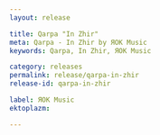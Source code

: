 ```yaml
---
layout: release

title: Qarpa "In Zhir"
meta: Qarpa - In Zhir by ЯОК Music
keywords: Qarpa, In Zhir, ЯОК Music

category: releases
permalink: release/qarpa-in-zhir
release-id: qarpa-in-zhir

label: ЯОК Music
ektoplazm: 

---
```


